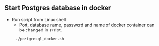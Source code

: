 ## Start Postgres database in docker


- Run script from Linux shell
    - Port, database name, password and name of docker container can be changed in script.
```sh
     ./postgresql_docker.sh
```
